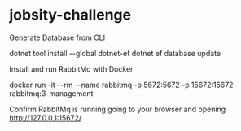 # jobsity-challenge

Generate Database from CLI

dotnet tool install --global dotnet-ef
dotnet ef database update

Install and run RabbitMq with Docker

docker run -it --rm --name rabbitmq -p 5672:5672 -p 15672:15672 rabbitmq:3-management

Confirm RabbitMq is running going to your browser and opening http://127.0.0.1:15672/